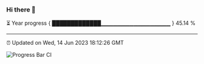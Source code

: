 ### Hi there 👋

⏳ Year progress { █████████████▁▁▁▁▁▁▁▁▁▁▁▁▁▁▁▁▁ } 45.14 %

---

⏰ Updated on Wed, 14 Jun 2023 18:12:26 GMT

![Progress Bar CI](https://github.com/liununu/liununu/workflows/Progress%20Bar%20CI/badge.svg)
